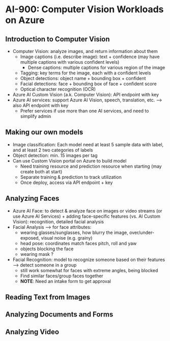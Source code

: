 # AI-900: Computer Vision Workloads on Azure

## Introduction to Computer Vision
  - Computer Vision: analyze images, and return information about them
    + Image captions (i.e. describe image): text + confidence (may have multiple captions with various confident levels)
      - Dense captions: multiple captions for various region of the image
    + Tagging: key terms for the image, each with a confident levels
    + Object detections: object name + bounding box + confident
    + Facial detections: face + bounding box of face + confident score
    + Optical character recognition (OCR)
  - Azure AI Custom Vision (a.k. Computer Vision): API endpoint with key
  - Azure AI services: support Azure AI Vision, speech, translation, etc. --> also API endpoint with key
    + Prefer services if use more than one AI services, and need to simplify admin

## Making our own models
  - Image classification: Each model need at least 5 sample data with label, and at least 2 two categories of labels
  - Object detection: min. 15 images per tag
  - Can use Custom Vision portal on Azure to build model
    + Need training resource and prediction resource when starting (may create both at start)
    + Separate training & prediction to track utilization
    + Once deploy, access via API endpoint + key

## Analyzing Faces
  -  Azure AI Face: to detect & analyze face on images or video streams (or use Azure AI Services)
    + adding face-specific features (vs. AI Custom Vision): recognition, detailed facial analysis
  - Facial Analysis --> for face attributes: 
    + wearing glasses/sunglasses, how blurry the image, over/under-exposed, visual noise (e.g. grainy)
    + head pose: coordinates match faces pitch, roll and yaw
    + objects blocking the face
    + wearing mask ?
  - Facial Recognition: model to recognize someone based on their features --> detect someone in a group
    + still work somewhat for faces with extreme angles, being blocked
    + Find similar faces/group faces together
    + **NOTE**: Need an intake form to get approval

## Reading Text from Images

## Analyzing Documents and Forms

## Analyzing Video
